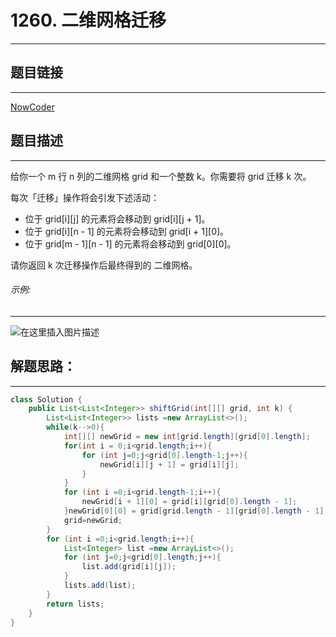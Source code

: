 
# 1260. 二维网格迁移
---
## 题目链接
---
<a href="https://leetcode-cn.com/problems/shift-2d-grid/">NowCoder</a>

## 题目描述
---
给你一个 m 行 n 列的二维网格 grid 和一个整数 k。你需要将 grid 迁移 k 次。

每次「迁移」操作将会引发下述活动：

*    位于 grid[i][j] 的元素将会移动到 grid[i][j + 1]。
 *   位于 grid[i][n - 1] 的元素将会移动到 grid[i + 1][0]。
  *  位于 grid[m - 1][n - 1] 的元素将会移动到 grid[0][0]。

请你返回 k 次迁移操作后最终得到的 二维网格。

###### 示例:
---
![在这里插入图片描述](https://img-blog.csdnimg.cn/20200331223342244.png?x-oss-process=image/watermark,type_ZmFuZ3poZW5naGVpdGk,shadow_10,text_aHR0cHM6Ly9ibG9nLmNzZG4ubmV0L3dlaXhpbl80NDg0MDU3Mg==,size_16,color_FFFFFF,t_70)

## 解题思路：
---

```java
class Solution {
    public List<List<Integer>> shiftGrid(int[][] grid, int k) {
        List<List<Integer>> lists =new ArrayList<>();
        while(k-->0){
            int[][] newGrid = new int[grid.length][grid[0].length];
            for(int i = 0;i<grid.length;i++){
                for (int j=0;j<grid[0].length-1;j++){
                    newGrid[i][j + 1] = grid[i][j];
                }
            }
            for (int i =0;i<grid.length-1;i++){
                newGrid[i + 1][0] = grid[i][grid[0].length - 1];
            }newGrid[0][0] = grid[grid.length - 1][grid[0].length - 1];
            grid=newGrid;
        }
        for (int i =0;i<grid.length;i++){
            List<Integer> list =new ArrayList<>();
            for (int j=0;j<grid[0].length;j++){
                list.add(grid[i][j]);
            }
            lists.add(list);
        }
        return lists;
    }
}
```

